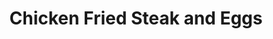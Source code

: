 ---
title: "Chicken Fried Steak and Eggs"
price: "$13.00"
category: "Breakfast"
img: ""
desc: "Chicken fried steak smothered in country gravy served with hash browns and two eggs any style"
---